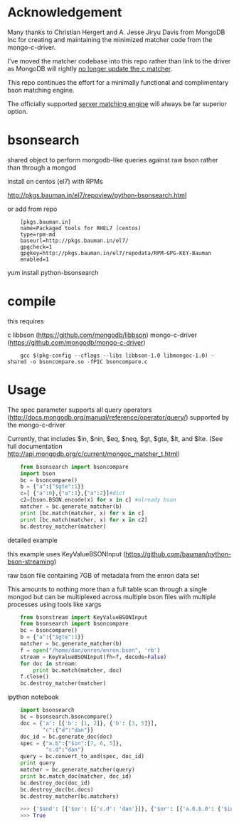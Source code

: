 Acknowledgement
===============

Many thanks to Christian Hergert and A. Jesse Jiryu Davis from MongoDB Inc for creating and maintaining the minimized matcher code from the mongo-c-driver.


I've moved the matcher codebase into this repo rather than link to the driver as MongoDB will rightly [no longer update the c matcher](https://jira.mongodb.org/browse/CDRIVER-701?focusedCommentId=1068466&page=com.atlassian.jira.plugin.system.issuetabpanels:comment-tabpanel#comment-1068466).


This repo continues the effort for a minimally functional and complimentary bson matching engine.


The officially supported [server matching engine](https://github.com/mongodb/mongo/tree/master/src/mongo/db/matcher) will always be far superior option.



bsonsearch
==========

shared object to perform mongodb-like queries against raw bson rather than through a mongod


install on centos (el7) with RPMs

http://pkgs.bauman.in/el7/repoview/python-bsonsearch.html

or add from repo


```
    [pkgs.bauman.in]
    name=Packaged tools for RHEL7 (centos)
    type=rpm-md
    baseurl=http://pkgs.bauman.in/el7/
    gpgcheck=1
    gpgkey=http://pkgs.bauman.in/el7/repodata/RPM-GPG-KEY-Bauman
    enabled=1
```

yum install python-bsonsearch


compile
========

this requires 

c libbson (https://github.com/mongodb/libbson)
mongo-c-driver (https://github.com/mongodb/mongo-c-driver)


```
    gcc $(pkg-config --cflags --libs libbson-1.0 libmongoc-1.0) -shared -o bsoncompare.so -fPIC bsoncompare.c
```


Usage
==========

The spec parameter supports all query operators (http://docs.mongodb.org/manual/reference/operator/query/) supported by the mongo-c-driver

Currently, that includes $in, $nin, $eq, $neq, $gt, $gte, $lt, and $lte. (See full documentation http://api.mongodb.org/c/current/mongoc_matcher_t.html)



``` python
    from bsonsearch import bsoncompare
    import bson
    bc = bsoncompare()
    b = {"a":{"$gte":1}}
    c=[ {"a":0},{"a":1},{"a":2}]#dict
    c2=[bson.BSON.encode(x) for x in c] #already bson
    matcher = bc.generate_matcher(b)
    print [bc.match(matcher, x) for x in c]
    print [bc.match(matcher, x) for x in c2]
    bc.destroy_matcher(matcher)
```


detailed example


this example uses KeyValueBSONInput (https://github.com/bauman/python-bson-streaming)

raw bson file containing 7GB of metadata from the enron data set

This amounts to nothing more than a full table scan through a single mongod but can be multiplexed across multiple bson files with multiple processes using tools like xargs


``` python
    from bsonstream import KeyValueBSONInput
    from bsonsearch import bsoncompare
    bc = bsoncompare()
    b = {"a":{"$gte":1}}
    matcher = bc.generate_matcher(b)
    f = open("/home/dan/enron/enron.bson", 'rb')
    stream = KeyValueBSONInput(fh=f, decode=False)
    for doc in stream:
        print bc.match(matcher, doc)
    f.close()
    bc.destroy_matcher(matcher)
```


ipython notebook



``` python
    import bsonsearch
    bc = bsonsearch.bsoncompare()
    doc = {'a': [{'b': [1, 2]}, {'b': [3, 5]}],
           "c":{"d":"dan"}}
    doc_id = bc.generate_doc(doc)
    spec = {"a.b":{"$in":[7, 6, 5]},
            "c.d":"dan"}
    query = bc.convert_to_and(spec, doc_id)
    print query
    matcher = bc.generate_matcher(query)
    print bc.match_doc(matcher, doc_id)
    bc.destroy_doc(doc_id)
    bc.destroy_doc(bc.docs)
    bc.destroy_matcher(bc.matchers)

    >>> {'$and': [{'$or': [{'c.d': 'dan'}]}, {'$or': [{'a.0.b.0': {'$in': [7, 6, 5]}}, {'a.0.b.1': {'$in': [7, 6, 5]}}, {'a.1.b.0': {'$in': [7, 6, 5]}}, {'a.1.b.1': {'$in': [7, 6, 5]}}]}]}
    >>> True
```